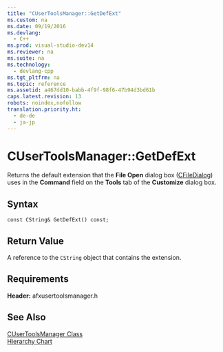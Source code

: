 ```yaml
---
title: "CUserToolsManager::GetDefExt"
ms.custom: na
ms.date: 09/19/2016
ms.devlang: 
  - C++
ms.prod: visual-studio-dev14
ms.reviewer: na
ms.suite: na
ms.technology: 
  - devlang-cpp
ms.tgt_pltfrm: na
ms.topic: reference
ms.assetid: a467dd10-babb-4f9f-98f6-47b94d3bd61b
caps.latest.revision: 13
robots: noindex,nofollow
translation.priority.ht: 
  - de-de
  - ja-jp
---
```

# CUserToolsManager::GetDefExt
Returns the default extension that the **File Open** dialog box ([CFileDialog](../vs140/CFileDialog--CFileDialog.md)) uses in the **Command** field on the **Tools** tab of the **Customize** dialog box.  
  
## Syntax  
  
```  
const CString& GetDefExt() const;  
```  
  
## Return Value  
 A reference to the `CString` object that contains the extension.  
  
## Requirements  
 **Header:** afxusertoolsmanager.h  
  
## See Also  
 [CUserToolsManager Class](../vs140/CUserToolsManager-Class.md)   
 [Hierarchy Chart](../vs140/Hierarchy-Chart.md)